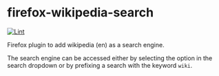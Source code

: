 # firefox-wikipedia-search

[![Lint](https://github.com/HarryWhitehorn/firefox-wikipedia-search/actions/workflows/lint.yml/badge.svg)](https://github.com/HarryWhitehorn/firefox-wikipedia-search/actions/workflows/lint.yml)

Firefox plugin to add wikipedia (en) as a search engine. 

The search engine can be accessed either by selecting the option in the search dropdown or by prefixing a search with the keyword `wiki`.
